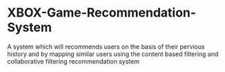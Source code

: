# XBOX-Game-Recommendation-System
A system which will recommends users on the basis of their pervious history and by mapping similar users using the content based filtering and collaborative filtering recommendation system
